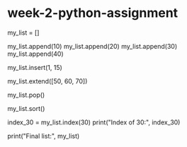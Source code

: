 # week-2-python-assignment
my_list = []

my_list.append(10)
my_list.append(20)
my_list.append(30)
my_list.append(40)


my_list.insert(1, 15)


my_list.extend([50, 60, 70])


my_list.pop()


my_list.sort()


index_30 = my_list.index(30)
print("Index of 30:", index_30)


print("Final list:", my_list)
